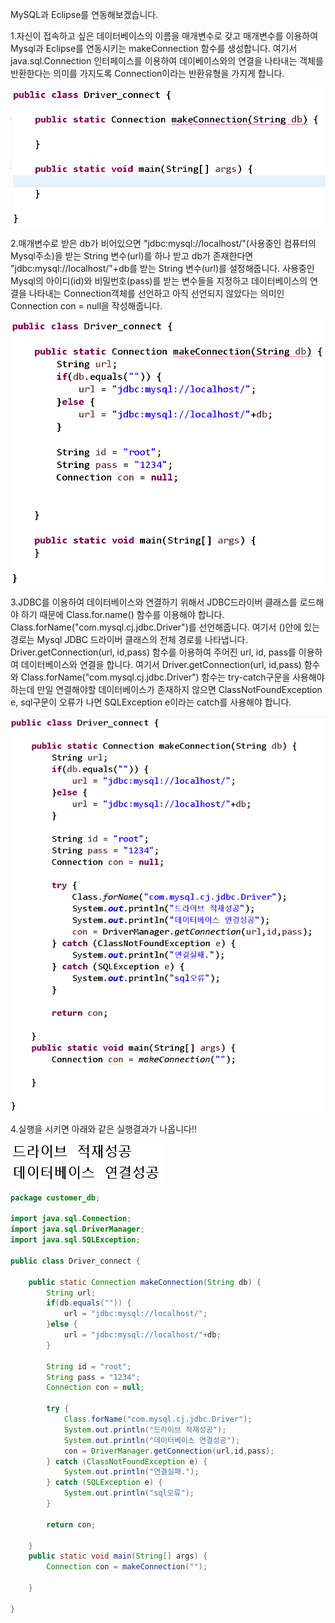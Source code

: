 MySQL과 Eclipse를 연동해보겠습니다.

1.자신이 접속하고 싶은 데이터베이스의 이름을 매개변수로 갖고 매개변수를 이용하여 Mysql과 Eclipse를 연동시키는 makeConnection 함수를 생성합니다. 여기서 java.sql.Connection 인터페이스를 이용하여 데이베이스와의 연결을 나타내는 객체를 반환한다는 의미를 가지도록 Connection이라는 반환유형을 가지게 합니다.

![실행 결과](https://github.com/junhyeok1667/JDBC-PROJECT-insurance-/blob/main/Day1-1.png)

2.매개변수로 받은 db가 비어있으면 "jdbc:mysql://localhost/"(사용중인 컴퓨터의 Mysql주소)을 받는 String 변수(url)를 하나 받고 db가 존재한다면 "jdbc:mysql://localhost/"+db를 받는 String 변수(url)를 설정해줍니다.
사용중인 Mysql의 아이디(id)와 비밀번호(pass)를 받는 변수들을 지정하고 데이터베이스의 연결을 나타내는 Connection객체를 선언하고 아직 선언되지 않았다는 의미인 Connection con = null을 작성해줍니다.

![실행 결과](https://github.com/junhyeok1667/JDBC-PROJECT-insurance-/blob/main/Day1-2.png)

3.JDBC를 이용하여 데이터베이스와 연결하기 위해서 JDBC드라이버 클래스를 로드해야 하기 때문에 Class.for.name() 함수를 이용해야 합니다. Class.forName("com.mysql.cj.jdbc.Driver")를 선언해줍니다. 여기서 ()안에 있는 경로는 Mysql JDBC 드라이버 클래스의 전체 경로를 나타냅니다.
Driver.getConnection(url, id,pass) 함수를 이용하여 주어진 url, id, pass를 이용하여 데이터베이스와 연결을 합니다.
여기서 Driver.getConnection(url, id,pass) 함수와  Class.forName("com.mysql.cj.jdbc.Driver") 함수는 try-catch구문을 사용해야 하는데 만일 연결해야할 데이터베이스가 존재하지 않으면 ClassNotFoundException e, sql구문이 오류가 나면 SQLException e이라는 catch를 사용해야 합니다.

![실행 결과](https://github.com/junhyeok1667/JDBC-PROJECT-insurance-/blob/main/Day1-3.png)

4.실행을 시키면 아래와 같은 실행결과가 나옵니다!!

![실행 결과](https://github.com/junhyeok1667/JDBC-PROJECT-insurance-/blob/main/Day1-4.png)




```java
package customer_db;

import java.sql.Connection;
import java.sql.DriverManager;
import java.sql.SQLException;

public class Driver_connect {
	
	public static Connection makeConnection(String db) {
		String url;
		if(db.equals("")) {
			url = "jdbc:mysql://localhost/";
		}else {
			url = "jdbc:mysql://localhost/"+db;
		}
		
		String id = "root";
		String pass = "1234";
		Connection con = null;
		
		try {
			Class.forName("com.mysql.cj.jdbc.Driver");
			System.out.println("드라이브 적재성공");
			System.out.println("데이터베이스 연결성공");
			con = DriverManager.getConnection(url,id,pass);
		} catch (ClassNotFoundException e) {
			System.out.println("연결실패.");
		} catch (SQLException e) {
			System.out.println("sql오류");
		}
		
		return con;
		
	}
	public static void main(String[] args) {
		Connection con = makeConnection("");

	}

}
